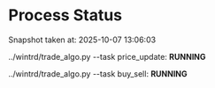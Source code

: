 # Process Status

Snapshot taken at: 2025-10-07 13:06:03

../wintrd/trade_algo.py --task price_update: **RUNNING**

../wintrd/trade_algo.py --task buy_sell: **RUNNING**

